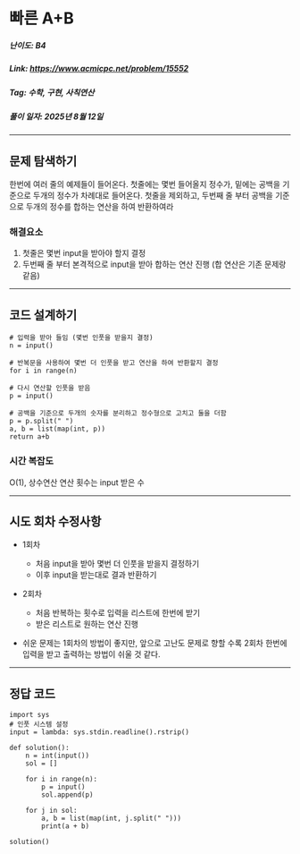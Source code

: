 # 빠른 A+B
##### 난이도: ***B4***
##### Link: https://www.acmicpc.net/problem/15552
##### Tag:  수학, 구현, 사칙연산
##### 풀이 일자: 2025년 8월 12일
***
## 문제 탐색하기
한번에 여러 줄의 예제들이 들어온다. 첫줄에는 몇번 들어올지 정수가, 밑에는 공백을 기준으로 두개의 정수가 차례대로 들어온다.
첫줄을 제외하고, 두번째 줄 부터 공백을 기준으로 두개의 정수를 합하는 연산을 하여 반환하여라

### 해결요소
1. 첫줄은 몇번 input을 받아야 할지 결정
2. 두번째 줄 부터 본격적으로 input을 받아 합하는 연산 진행
(합 연산은 기존 문제랑 같음)
***
## 코드 설계하기
```
# 입력을 받아 들임 (몇번 인풋을 받을지 결정)
n = input()

# 반복문을 사용하여 몇번 더 인풋을 받고 연산을 하여 반환할지 결정
for i in range(n)

# 다시 연산할 인풋을 받음
p = input()

# 공백을 기준으로 두개의 숫자를 분리하고 정수형으로 고치고 둘을 더함
p = p.split(" ")
a, b = list(map(int, p))
return a+b
```
### 시간 복잡도
O(1), 상수연산
연산 횟수는 input 받은 수
***
## 시도 회차 수정사항

- 1회차
    - 처음 input을 받아 몇번 더 인풋을 받을지 결정하기
    - 이후 input을 받는대로 결과 반환하기

- 2회차
    - 처음 반복하는 횟수로 입력을 리스트에 한번에 받기
    - 받은 리스트로 원하는 연산 진행

- 쉬운 문제는 1회차의 방법이 좋지만, 앞으로 고난도 문제로 향할 수록 2회차 한번에 입력을 받고 출력하는 방법이 쉬울 것 같다.
***
## 정답 코드
```
import sys
# 인풋 시스템 설정
input = lambda: sys.stdin.readline().rstrip()

def solution():
    n = int(input())
    sol = []
    
    for i in range(n):
        p = input()
        sol.append(p)
    
    for j in sol:
        a, b = list(map(int, j.split(" ")))
        print(a + b)
        
solution()
```